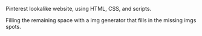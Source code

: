 Pinterest lookalike website, using HTML, CSS, and scripts. 

Filling the remaining space with a img generator that fills in the missing imgs spots. 
